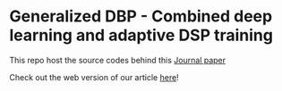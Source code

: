 # Generalized DBP - Combined deep learning and adaptive DSP training

This repo host the source codes behind this [Journal paper](https://ieeexplore.ieee.org/abstract/document/9534655/?casa_token=k0nfUkc0KfsAAAAA:t6co-nT1B_q8jei3sQNvOprr33wIwCsCgkeh0GJMq9oSvv7s0NdV0HuYBVswxNnZVFnJOFAlTeU)

Check out the web version of our article [here](https://remifan.github.io/gdbp_study/)!


